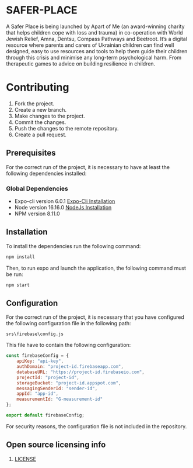 # SAFER-PLACE
A Safer Place is being launched by Apart of Me (an award-winning charity that helps children cope with loss and trauma) in co-operation with World Jewish Relief, Amna, Dentsu, Compass Pathways and Beetroot. It’s a digital resource where parents and carers of Ukrainian children can find well designed, easy to use resources and tools to help them guide their children through this crisis and minimise any long-term psychological harm. From therapeutic games to advice on building resilience in children.

# Contributing

1. Fork the project.
2. Create a new branch.
3. Make changes to the project.
4. Commit the changes.
5. Push the changes to the remote repository.
6. Create a pull request.


## Prerequisites
For the correct run of the project, it is necessary to have at least the following dependencies installed:

### Global Dependencies

* Expo-cli version 6.0.1 [Expo-Cli Installation](https://docs.expo.dev/get-started/installation/)
* Node version 16.16.0 [NodeJs Installation](https://nodejs.org/en/)
* NPM version 8.11.0 

## Installation

To install the dependencies run the following command:

```bash
npm install
```

Then, to run expo and launch the application, the following command must be run:

```bash
npm start
```

## Configuration

For the correct run of the project, it is necessary that you have configured the following configuration file in the following path:

```
srs\firebase\config.js
```
This file have to contain the following configuration:

```js
const firebaseConfig = {
    apiKey: "api-key",
    authDomain: "project-id.firebaseapp.com",
    databaseURL: "https://project-id.firebaseio.com",
    projectId: "project-id",
    storageBucket: "project-id.appspot.com",
    messagingSenderId: "sender-id",
    appId: "app-id",
    measurementId: "G-measurement-id"
};

export default firebaseConfig;
```
For security reasons, the configuration file is not included in the repository.

## Open source licensing info
1. [LICENSE](LICENSE)
